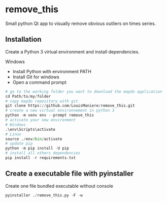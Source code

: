 # remove_this
Small python Qt app to visually remove obvious outliers on times series.

## Installation

Create a Python 3 virtual environment and install dependencies.

Windows

- Install Python with environment PATH
- Install Git for windows
- Open a command prompt

``` python
# go to the working folder you want to download the mapdo application
cd Path/to/my/folder
# copy mapdo repository with git
git clone https://github.com/LouisManiere/remove_this.git
# create a new virtual environnement in python 3
python -m venv env --prompt remove_this
# activate your new environment
# Windows
.\env\Scripts\activate
# Linux
source ./env/bin/activate
# update pip
python -m pip install -U pip
# install all others dependencies
pip install -r requirements.txt
```

## Create a executable file with pyinstaller

Create one file bundled executable without console

``` python
pyinstaller ./remove_this.py -F -w
```